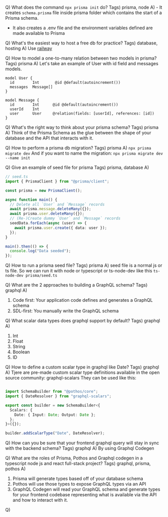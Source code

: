 Q) What does the command `npx prisma init` do?
Tags) prisma, node
A) - It creates `schema.prisma` file inside prisma folder which contains the start of a Prisma schema.
- It also creates a .env file and the environment variables defined are made available to Prisma

Q) What's the easiest way to host a free db for practice?
Tags) database, hosting
A) Use [railway]([railway](https://railway.app/))

Q) How to model a one-to-many relation between two models in prisma?
Tags) prisma
A) Let's take an example of User with id field and messages models.

```prisma
model User {
  id        Int       @id @default(autoincrement())
  messages  Message[]
}

model Message {
  id        Int      @id @default(autoincrement())
  userId    Int
  user      User     @relation(fields: [userId], references: [id])
}

```

Q) What's the right way to think about your prisma schema?
Tags) prisma
A) Think of the Prisma Schema as the glue between the shape of your database and the API that interacts with it.

Q) How to perform a prisma db migration?
Tags) prisma
A) `npx prisma migrate dev`
  And if you want to name the migration: 
  `npx prisma migrate dev --name init`

Q) Give an example of seed file for prisma
Tags) prisma, database
A) 
```typescript
// seed.ts
import { PrismaClient } from "@prisma/client";

const prisma = new PrismaClient();

async function main() {
  // Delete all `User` and `Message` records
  await prisma.message.deleteMany({});
  await prisma.user.deleteMany({});
  // (Re-)Create dummy `User` and `Message` records
  seedData.forEach(async (user) => {
    await prisma.user.create({ data: user });
  });
}

main().then(() => {
  console.log("Data seeded");
});

```

Q) How to run a prisma seed file?
Tags) prisma
A) seed file is a normal js or ts file. So we can run it with node or typescript or ts-node-dev like this
`ts-node-dev prisma/seed.ts`

Q) What are the 2 approaches to building a GraphQL schema?
Tags) graphql
A) 
1. Code first: Your application code defines and generates a GraphQL schema
2. SDL-first: You manually write the GraphQL schema

Q) What scalar data types does graphql support by default?
Tags) graphql
A) 
1. Int
2. Float
3. String
4. Boolean
5. ID

Q) How to define a custom scalar type in graphql like Date?
Tags) graphql 
A) Tjere are pre-made custom scalar type definitions available in the open source community: graphql-scalars
They can be used like this:
```typescript

import SchemaBuilder from "@pothos/core";
import { DateResolver } from "graphql-scalars";

export const builder = new SchemaBuilder<{
  Scalars: {
    Date: { Input: Date; Output: Date };
  };
}>({});

builder.addScalarType("Date", DateResolver);

```

Q) How can you be sure that your frontend graphql query will stay in sync with the backend schema? 
Tags) graphql
A) By using Graphql Codegen

Q) What are the roles of Prisma, Pothos and Graphql codegen in a typescript node js and react full-stack project?
Tags) graphql, prisma, pothos
A) 
1. Prisma will generate types based off of your database schema
2. Pothos will use those types to expose GraphQL types via an API
3. GraphQL Codegen will read your GraphQL schema and generate types for your frontend codebase representing what is available via the API and how to interact with it.

Q)